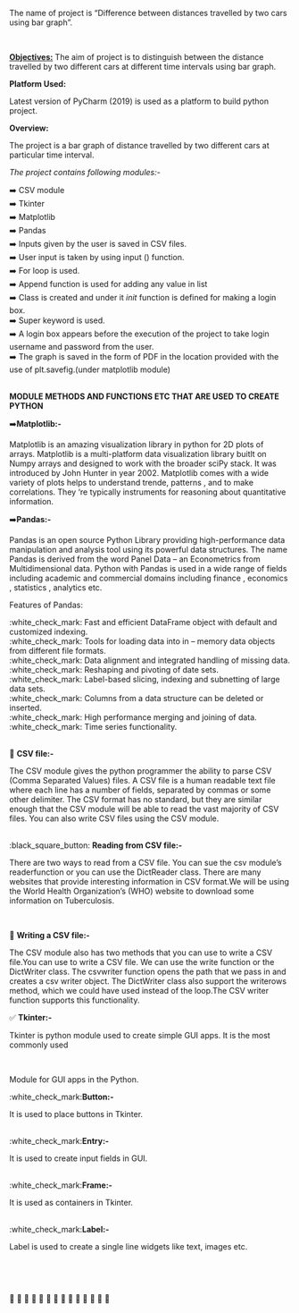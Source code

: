 <p>The name of project is “Difference between distances travelled by two cars using bar graph”.</p>
<br>
<p><b><u>Objectives:</b></u>  The aim of project is to distinguish between the distance travelled by two different cars at different time intervals using bar graph.</p>

<p><b>Platform Used:</b></p> Latest version of PyCharm (2019) is used as a platform to build python project.

<p><b>Overview:</b></p> The project is a bar graph of distance travelled by two different cars at particular time interval. 
<p><i>The project contains following modules:-</i><p>
 
 ➡️ CSV module <br>
 ➡️ Tkinter <br>
 ➡️	Matplotlib <br>
 ➡️ Pandas <br>
 ➡️ Inputs given by the user is saved in CSV files. <br>
 ➡️ User input is taken by using input () function. <br>
 ➡️	For loop is used. <br>
 ➡️	Append function is used for adding any value in list <br>
 ➡️	Class is created and under it _init_  function is defined for making a login box. <br>
 ➡️	Super keyword is used. <br>
 ➡️	A login box appears before the execution of the project to take login username and password from the user. <br>
 ➡️	The graph is saved in the form of PDF in the location provided with the use of  plt.savefig.(under matplotlib module) <br>
 <br>
 
<p><b>MODULE METHODS AND FUNCTIONS ETC THAT ARE USED TO CREATE PYTHON</b></p>
➡️<b>Matplotlib:-</b>
<p>Matplotlib is an amazing visualization library in python for 2D plots of arrays. Matplotlib is a multi-platform data visualization library buitlt on Numpy arrays and designed to work with the broader sciPy stack. It was introduced by John Hunter in year 2002. Matplotlib comes with a wide variety of plots helps to understand trende, patterns , and to make correlations. They ‘re typically instruments for reasoning about quantitative information.</p>

➡️<b>Pandas:-</b>
<p>Pandas is an open source Python Library providing high-performance data manipulation and analysis tool using its powerful data structures. The name Pandas is derived from the word Panel Data – an Econometrics from Multidimensional data.  Python  with Pandas is used in a wide range of fields including academic and commercial domains including finance , economics , statistics , analytics etc.</p>

<p>Features of Pandas:</p>
:white_check_mark: Fast and efficient DataFrame object with default and customized indexing. <br>
:white_check_mark: Tools for loading data into in – memory data objects from different file formats. <br>
:white_check_mark: 	Data alignment and integrated handling of missing data. <br>
:white_check_mark: 	Reshaping and pivoting of date sets. <br>
:white_check_mark: 	Label-based slicing, indexing and subnetting of large data sets. <br>
:white_check_mark: 	Columns from a data structure can be deleted or inserted. <br>
:white_check_mark: 	High performance merging and joining of data. <br>
:white_check_mark: 	Time series functionality. <br>
<br>

:black_square_button:	<b>CSV file:- </b>
<p>The CSV module gives the python programmer the ability to parse CSV (Comma Separated Values) files. A CSV file is a human readable text file where each line has a number of fields, separated by commas or some other delimiter. The CSV format has no standard, but they are similar enough that the CSV module will be able to read the vast majority of CSV files. You can also write CSV files using the CSV module.</p>

<br>
:black_square_button: <b>Reading from CSV file:- </b>
<p>There are two ways to read from a CSV file. You can sue the csv module’s readerfunction or you can use the DictReader class.
There are many websites that provide interesting information in CSV format.We will be using the World Health Organization’s (WHO) website to download some information on Tuberculosis.</p>
<br>

:black_square_button:  <b>Writing a CSV file:- </b>
<p>The CSV module also has two methods that you can use to write a CSV file.You can use to write a CSV file. We can use the write function or the DictWriter class.
The csvwriter function opens the path that we pass in and creates a csv writer object. The DictWriter class also support the writerows method, which we could have used instead of the loop.The CSV writer function supports this functionality.</p>

:white_check_mark:	<b>Tkinter:-</b><p>Tkinter is python module used to create simple GUI apps. It is the most commonly used </p><br>

<p>Module for GUI apps in the Python.</p>
:white_check_mark:<b>Button:-</b><p> It is used to place buttons in Tkinter.</p><br>
:white_check_mark:<b>Entry:-</b><p>  It is used to create input fields in GUI.</p><br>
:white_check_mark:<b>Frame:-</b><p>  It is used as containers in Tkinter.</p><br>
:white_check_mark:<b>Label:-</b><p>  Label is used to create a single line widgets like text, images etc.</p><br>





                                                                 
 

:large_orange_diamond: :large_orange_diamond: :large_orange_diamond: :large_orange_diamond: :large_orange_diamond: :large_orange_diamond: :large_orange_diamond: :large_orange_diamond: :large_orange_diamond: :large_orange_diamond: :large_orange_diamond: :large_orange_diamond: :large_orange_diamond: :large_orange_diamond: 
